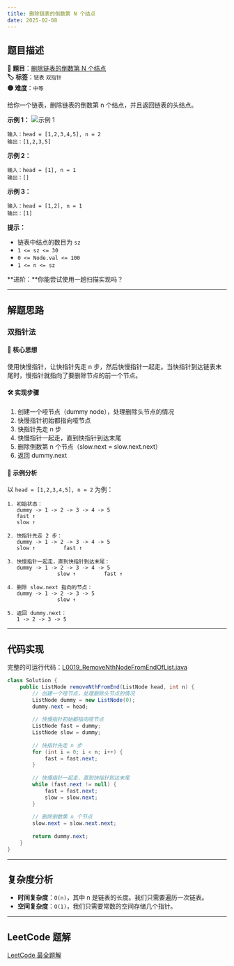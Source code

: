 ```yaml
---
title: 删除链表的倒数第 N 个结点
date: 2025-02-08
---
```


## 题目描述

**🔗 题目**：[删除链表的倒数第 N 个结点](https://leetcode.cn/problems/remove-nth-node-from-end-of-list/)  
**🏷️ 标签**：`链表` `双指针`  
**🟡 难度**：`中等`  

给你一个链表，删除链表的倒数第 n 个结点，并且返回链表的头结点。

**示例 1：**
![示例 1](https://assets.leetcode.com/uploads/2020/10/03/remove_ex1.jpg)
```
输入：head = [1,2,3,4,5], n = 2
输出：[1,2,3,5]
```

**示例 2：**
```
输入：head = [1], n = 1
输出：[]
```

**示例 3：**
```
输入：head = [1,2], n = 1
输出：[1]
```

**提示：**
- 链表中结点的数目为 `sz`
- `1 <= sz <= 30`
- `0 <= Node.val <= 100`
- `1 <= n <= sz`

**进阶：**你能尝试使用一趟扫描实现吗？

---

## 解题思路

### 双指针法

#### 📝 核心思想
使用快慢指针，让快指针先走 n 步，然后快慢指针一起走。当快指针到达链表末尾时，慢指针就指向了要删除节点的前一个节点。

#### 🛠️ 实现步骤
1. 创建一个哑节点（dummy node），处理删除头节点的情况
2. 快慢指针初始都指向哑节点
3. 快指针先走 n 步
4. 快慢指针一起走，直到快指针到达末尾
5. 删除倒数第 n 个节点（slow.next = slow.next.next）
6. 返回 dummy.next

#### 🧩 示例分析
以 `head = [1,2,3,4,5], n = 2` 为例：

```text
1. 初始状态：
   dummy -> 1 -> 2 -> 3 -> 4 -> 5
   fast ↑
   slow ↑

2. 快指针先走 2 步：
   dummy -> 1 -> 2 -> 3 -> 4 -> 5
   slow ↑         fast ↑

3. 快慢指针一起走，直到快指针到达末尾：
   dummy -> 1 -> 2 -> 3 -> 4 -> 5
                slow ↑         fast ↑

4. 删除 slow.next 指向的节点：
   dummy -> 1 -> 2 -> 3 -> 5
                slow ↑    

5. 返回 dummy.next：
   1 -> 2 -> 3 -> 5
```

---

## 代码实现

完整的可运行代码：[L0019_RemoveNthNodeFromEndOfList.java](../src/main/java/L0019_RemoveNthNodeFromEndOfList.java)

```java
class Solution {
    public ListNode removeNthFromEnd(ListNode head, int n) {
        // 创建一个哑节点，处理删除头节点的情况
        ListNode dummy = new ListNode(0);
        dummy.next = head;
        
        // 快慢指针初始都指向哑节点
        ListNode fast = dummy;
        ListNode slow = dummy;
        
        // 快指针先走 n 步
        for (int i = 0; i < n; i++) {
            fast = fast.next;
        }
        
        // 快慢指针一起走，直到快指针到达末尾
        while (fast.next != null) {
            fast = fast.next;
            slow = slow.next;
        }
        
        // 删除倒数第 n 个节点
        slow.next = slow.next.next;
        
        return dummy.next;
    }
}
```

---

## 复杂度分析

- **时间复杂度**：`O(n)`，其中 n 是链表的长度。我们只需要遍历一次链表。
- **空间复杂度**：`O(1)`，我们只需要常数的空间存储几个指针。

---

## LeetCode 题解

[LeetCode 最全题解](https://github.com/LjyYano/LeetCode) 